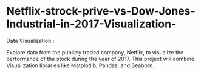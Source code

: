 # Netflix-strock-prive-vs-Dow-Jones-Industrial-in-2017-Visualization-

Data Visualization :

Explore data from the publicly traded company, Netflix, to visualize the performance of the stock during the year of 2017. This project will combine Visualization libraries like  Matplotlib, Pandas, and Seaborn. 
